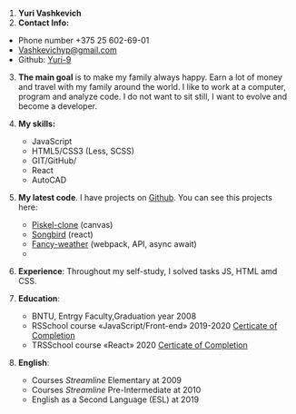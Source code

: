 1. **Yuri Vashkevich**
2. **Contact Info:**

- Phone number +375 25 602-69-01
- <Vashkevichyp@gmail.com>
- Github: [Yuri-9](https://github.com/Yuri-9)

3. **The main goal** is to make my family always happy. Earn a lot of money and travel with my family around the world. I like to work at a computer, program and analyze code. I do not want to sit still, I want to evolve and become a developer.
4. **My skills:**

   - JavaScript
   - HTML5/CSS3 (Less, SCSS)
   - GIT/GitHub/
   - React
   - AutoCAD

5. **My latest code**. I have projects on [Github](https://github.com/Yuri-9). You can see this projects here:
   - [Piskel-clone](https://yuri-9.github.io/piskel-clone/) (canvas)
   - [Songbird](https://yuri-9.github.io/songbird/) (react)
   - [Fancy-weather](https://yuri-9.github.io/fancy-weather/) (webpack, API, async await)
   -
6. **Experience**: Throughout my self-study, I solved tasks JS, HTML amd CSS.
7. **Education**:
   - BNTU, Entrgy Faculty,Graduation year 2008
   - RSSchool course «JavaScript/Front-end» 2019-2020 [Certicate of Completion](https://app.rs.school/certificate/7kgaun5v)
   - TRSSchool course «React» 2020 [Certicate of Completion](https://app.rs.school/certificate/sovht1n6)
8. **English**:
   - Сourses _Streamline_ Elementary at 2009
   - Сourses _Streamline_ Pre-Intermediate at 2010
   - English as a Second Language (ESL) at 2019

